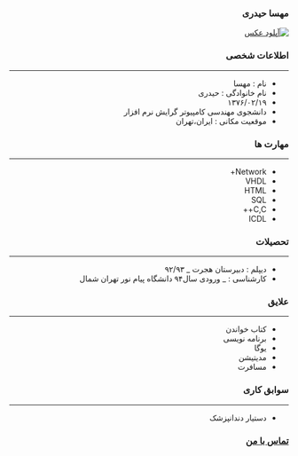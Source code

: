 <style type="text/css">
body{
 direction:rtl;
}
</style>
### مهسا حیدری
<a href="https://uupload.ir/" target="_blank"><img src="https://uupload.ir/files/no8i_showstdpic.jpg" border="0" alt="آپلود عکس" /></a>
### اطلاعات شخصی

---
+ نام : مهسا
+ نام خانوادگی : حیدری
+ ۱۳۷۶/۰۲/۱۹
+ دانشجوی مهندسی کامپیوتر گرایش نرم افزار
+ موقعیت مکانی : ایران،تهران


### مهارت ها

---
+ Network+
+ VHDL
+ HTML
+ SQL
+ C,C++
+ ICDL 


### تحصیلات

---
+ دیپلم : دبیرستان هجرت
_ ۹۲/۹۳
+ کارشناسی : 
_ ورودی سال۹۴ دانشگاه پیام نور تهران شمال 

### علایق

---
+ کتاب خواندن
+ برنامه نویسی
+ یوگا
+ مدیتیشن
+ مسافرت

### سوابق کاری

---
+ دستیار دندانپزشک

### [تماس با من](Mahsaheydariii1997@gmail.com)

